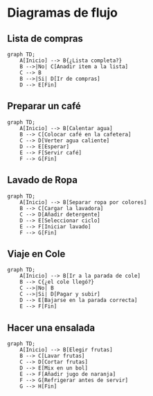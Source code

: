 # Diagramas de flujo

## Lista de compras
```mermaid
graph TD;
    A[Inicio] --> B{¿Lista completa?}
    B -->|No| C[Anadir item a la lista]
    C --> B
    B -->|Si| D[Ir de compras]
    D --> E[Fin]

```

## Preparar un café
```mermaid
graph TD;
    A[Inicio] --> B[Calentar agua]
    B --> C[Colocar café en la cafetera]
    C --> D[Verter agua caliente]
    D --> E[Esperar]
    E --> F[Servir café]
    F --> G[Fin]
```

## Lavado de Ropa
```mermaid
graph TD;
    A[Inicio] --> B[Separar ropa por colores]
    B --> C[Cargar la lavadora]
    C --> D[Añadir detergente]
    D --> E[Seleccionar ciclo]
    E --> F[Iniciar lavado]
    F --> G[Fin]

```

## Viaje en Cole
```mermaid
graph TD;
    A[Inicio] --> B[Ir a la parada de cole]
    B --> C{¿el cole llegó?}
    C -->|No| B
    C -->|Si| D[Pagar y subir]
    D --> E[Bajarse en la parada correcta]
    E --> F[Fin]

```

## Hacer una ensalada
```mermaid
graph TD;
    A[Inicio] --> B[Elegir frutas]
    B --> C[Lavar frutas]
    C --> D[Cortar frutas]
    D --> E[Mix en un bol]
    E --> F[Añadir jugo de naranja]
    F --> G[Refrigerar antes de servir]
    G --> H[Fin]

```

